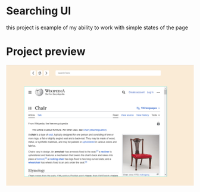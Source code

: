 # Searching UI 
this project is example of my ability to work with simple states of the page
# Project preview
![Preview](preview.jpg)